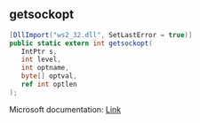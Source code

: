 ## getsockopt

```csharp
[DllImport("ws2_32.dll", SetLastError = true)]
public static extern int getsockopt(
   IntPtr s,
   int level,
   int optname,
   byte[] optval,
   ref int optlen
);
```

Microsoft documentation: [Link](https://docs.microsoft.com/en-us/windows/win32/api/winsock/nf-winsock-getsockopt)
